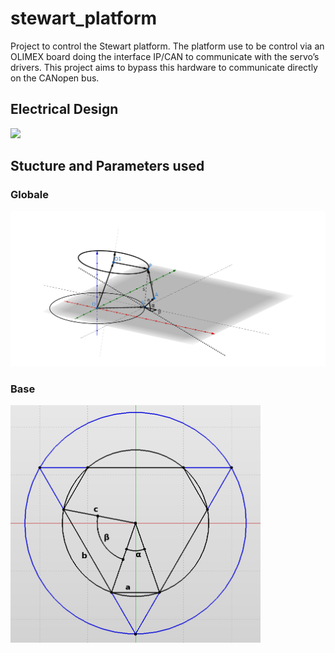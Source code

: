 # stewart_platform

Project to control the Stewart platform. The platform use to be control via an OLIMEX board doing the interface IP/CAN to communicate with the servo’s drivers. This project aims to bypass this hardware to communicate directly on the CANopen bus.

## Electrical Design
<img src="fig/electrical_schematics.png" width="800"  />


## Stucture and Parameters used
### Globale

<img src="fig/geogebra-export.png" width="800"  />

### Base

<img src="fig/fig1.png" width="400"  />


